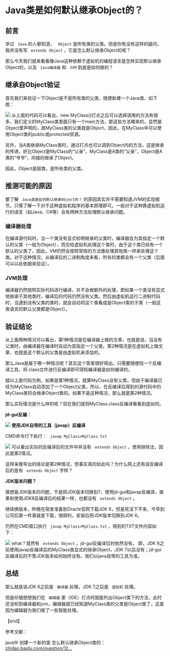 # Java类是如何默认继承Object的？ #

## 前言 ##

学过 ` Java` 的人都知道， ` Object` 是所有类的父类。但是你有没有这样的疑问，我并没有写 ` extends Object` ，它是怎么默认继承Object的呢？

那么今天我们就来看看像Java这种依赖于虚拟机的编程语言是怎样实现默认继承Object的，以及 ` Java编译器` 和 ` JVM` 到底是如何做的？

## 继承自Object验证 ##

首先我们来验证一下Object是不是所有类的父类，随便新建一个Java类，如下图：

![](https://user-gold-cdn.xitu.io/2019/4/1/169d875991c972a0?imageView2/0/w/1280/h/960/ignore-error/1) 从上面的代码可以看出，new MyClass()打点之后可以选择调用的方法有很多，我们定义的MyClass类里面只有一个main方法，那这些方法哪来的，显然是Object里声明的，故MyClass类的父类就是Object，因此，在MyClass中可以使用Object类的public或protected资源。

另外，当A类继承MyClass类时，通过打点也可以调到Object内的方法，这是继承的传递，好比Object是MyClass的“父亲”，MyClass是A类的“父亲”，Object是A类的“爷爷”，间接的继承了Object。

因此，Object是超类，是所有类的父类。

## 推测可能的原因 ##

要了解 ` Java类是如何默认继承Object的？` 的原因其实并不需要知道JVM的实现细节。只需了解一下对于这种虚拟机程序的基本原理即可。一般对于这种靠虚拟机运行的语言（如Java、C#等）会有两种方法处理默认继承问题。

### 编译器处理 ###

在编译源代码时，当一个类没有显式标明继承的父类时，编译器会为其指定一个默认的父类（一般为Object），而交给虚拟机处理这个类时，由于这个类已经有一个默认的父类了，因此，VM仍然会按照常规的方法像处理其他类一样来处理这个类。对于这种情况，从编译后的二进制角度来看，所有的类都会有一个父类（后面可以以此依据来验证）。

### JVM处理 ###

编译器仍然按照实际代码进行编译，并不会做额外的处理，即如果一个类没有显式地继承于其他类时，编译后的代码仍然没有父类。然后由虚拟机运行二进制代码时，当遇到没有父类的类时，就会自动将这个类看成是Object类的子类（一般这类语言的默认父类都是Object）。

## 验证结论 ##

从上面两种情况可以看出，第1种情况是在编译器上做的文章，也就是说，当没有父类时，由编译器在编译时自动为其指定一个父类。第2种情况是在虚拟机上做文章，也就是这个默认的父类是由虚拟机来添加的。

那么Java是属于哪一种情况呢？其实这个答案很好得出。只需要随便找一个反编译工具，将.class文件进行反编译即可得知编译器是如何编译的。

就以上面代码为例，如果是第1种情况，就算MyClass没有父类，但由于编译器已经为MyClass自动添加了一个Object父类，所以，在反编译后得到的源代码中的MyClass类将会继承Object类的。如果不是这种情况，那么就是第2种情况。

那么实际情况是什么样的呢？现在我们就将MyClass.class反编译看看到底如何。

**jd-gui反编：**

![](https://user-gold-cdn.xitu.io/2019/4/2/169dbb785db1ba24?imageView2/0/w/1280/h/960/ignore-error/1) **使用JDK自带的工具（javap）反编译**

CMD命令行下执行： ` javap MyClass>MyClass.txt`

![](https://user-gold-cdn.xitu.io/2019/4/2/169dbaf63b1195a3?imageView2/0/w/1280/h/960/ignore-error/1) 可以看出实际的反编译后的文件中并没有 ` extends Object` ，使用排除法，因此是第2情况。

这样来推导出的结论是第2种情况，但事实真的如此吗？为什么网上还有说反编译后的是有 ` extends Object` 字样？

**JDK版本问题？**

猜想是JDK版本的问题，于是把JDK版本切换到7，使用jd-gui和javap反编译，接果和使用JDK8反编译后的结果一样，也都没有 ` extends Object` 。

继续换版本，昨晚在宿舍准备到Oracle官网下载JDK 6，但是死活下不来，今早到公司后第一件事就是下载，很顺利，安装后把JDK版本切换到JDK 6。

仍然在CMD窗口执行 ` javap MyClass>MyClass.txt` ，得到的TXT文件内容如下：

![](https://user-gold-cdn.xitu.io/2019/4/2/169dbade548201b0?imageView2/0/w/1280/h/960/ignore-error/1) what？竟然有 ` extends Object` ，jd-gui反编译后的依然没有。 即，JDK 6之前使用javap反编译后的MyClass类显式的继承Object，JDK 7以后没有；jd-gui反编译后的不管JDK版本如何始终没有。我们以java自带的工具为准。

## 总结 ##

那么就是说JDK 6之前是 ` 编译器` 处理，JDK 7之后是 ` 虚拟机` 处理。

但是仔细想想我们在 ` 编辑器` 里（IDE）打点时就能列出Object类下的方法，此时还没轮到编译器和jvm，编辑器就已经知道MyClass类的父类是Object类了，这是因为编辑器为我们做了一些智能处理。

【end】

参考文献：

java中 创建一个新的类 怎么默认继承Object类的： [zhidao.baidu.com/question/12…]( https://link.juejin.im?target=https%3A%2F%2Fzhidao.baidu.com%2Fquestion%2F128868315.html )